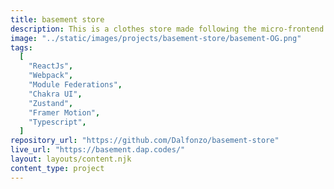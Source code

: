```yaml
---
title: basement store
description: This is a clothes store made following the micro-frontend architecture. It also has some simple and cool animations to make it fun to use.
image: "../static/images/projects/basement-store/basement-OG.png"
tags:
  [
    "ReactJs",
    "Webpack",
    "Module Federations",
    "Chakra UI",
    "Zustand",
    "Framer Motion",
    "Typescript",
  ]
repository_url: "https://github.com/Dalfonzo/basement-store"
live_url: "https://basement.dap.codes/"
layout: layouts/content.njk
content_type: project
---
```

